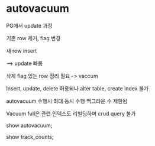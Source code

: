 # autovacuum

PG에서 update 과정

기존 row 제거, flag 변경

새 row insert

--> update 빠름



삭제 flag 있는 row 정리 필요 -> vaccum

Insert, update, delete  허용되나 alter table, create index 불가

autovacuum 수행시 최대 동시 수행 백그라운 수 제한됨

Vacuum full은 관련 인덱스도 리빌딩하며  crud query 불가

show autovacuum;

show track_counts;